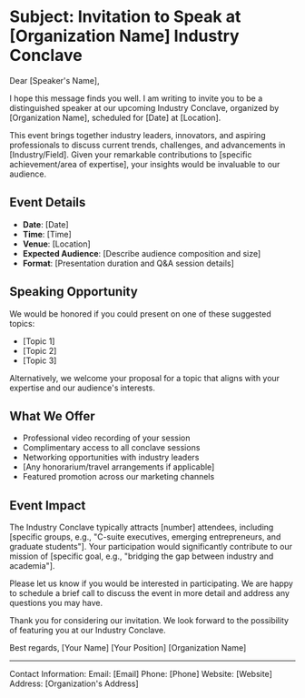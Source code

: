 # Subject: Invitation to Speak at [Organization Name] Industry Conclave

Dear [Speaker's Name],

I hope this message finds you well. I am writing to invite you to be a distinguished speaker at our upcoming Industry Conclave, organized by [Organization Name], scheduled for [Date] at [Location].

This event brings together industry leaders, innovators, and aspiring professionals to discuss current trends, challenges, and advancements in [Industry/Field]. Given your remarkable contributions to [specific achievement/area of expertise], your insights would be invaluable to our audience.

## Event Details
- **Date**: [Date]
- **Time**: [Time]
- **Venue**: [Location]
- **Expected Audience**: [Describe audience composition and size]
- **Format**: [Presentation duration and Q&A session details]

## Speaking Opportunity
We would be honored if you could present on one of these suggested topics:
- [Topic 1]
- [Topic 2]
- [Topic 3]

Alternatively, we welcome your proposal for a topic that aligns with your expertise and our audience's interests.

## What We Offer
- Professional video recording of your session
- Complimentary access to all conclave sessions
- Networking opportunities with industry leaders
- [Any honorarium/travel arrangements if applicable]
- Featured promotion across our marketing channels

## Event Impact
The Industry Conclave typically attracts [number] attendees, including [specific groups, e.g., "C-suite executives, emerging entrepreneurs, and graduate students"]. Your participation would significantly contribute to our mission of [specific goal, e.g., "bridging the gap between industry and academia"].

Please let us know if you would be interested in participating. We are happy to schedule a brief call to discuss the event in more detail and address any questions you may have.

Thank you for considering our invitation. We look forward to the possibility of featuring you at our Industry Conclave.

Best regards,
[Your Name]
[Your Position]
[Organization Name]

---
Contact Information:
Email: [Email]
Phone: [Phone]
Website: [Website]
Address: [Organization's Address]
